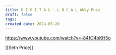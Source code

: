```yaml
---
title: D I G I T A L - L O C A L Abby Pusz
draft: false
tags: 
created date: 2024-05-20
---
```

https://www.youtube.com/watch?v=-84fO4bKH5o

[[Seth Price]]